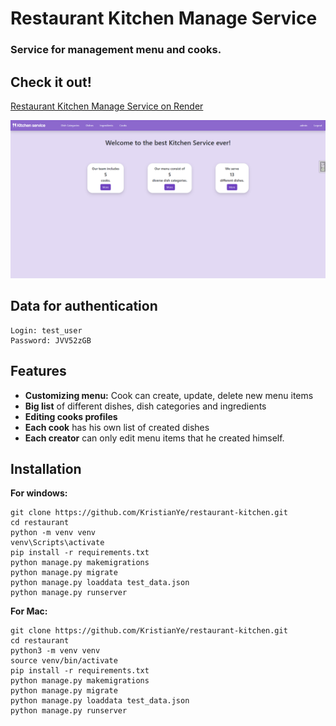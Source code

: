 # Restaurant Kitchen Manage Service
<h3>Service for management menu and cooks.</h3>

## Check it out!

[Restaurant Kitchen Manage Service on Render](https://kitchen-manage-service.onrender.com)

![Website interface](media/demo.png)

## Data for authentication
```
Login: test_user
Password: JVV52zGB
```

## Features

- **Customizing menu:** Cook can create, update, delete new menu items
- **Big list** of different dishes, dish categories and ingredients
- **Editing cooks profiles**
- **Each cook** has his own list of created dishes
- **Each creator** can only edit menu items that he created himself.

## Installation

**For windows:**
```shell
git clone https://github.com/KristianYe/restaurant-kitchen.git
cd restaurant
python -m venv venv
venv\Scripts\activate
pip install -r requirements.txt
python manage.py makemigrations
python manage.py migrate
python manage.py loaddata test_data.json
python manage.py runserver
```

**For Mac:**
```shell
git clone https://github.com/KristianYe/restaurant-kitchen.git
cd restaurant
python3 -m venv venv
source venv/bin/activate
pip install -r requirements.txt
python manage.py makemigrations
python manage.py migrate
python manage.py loaddata test_data.json
python manage.py runserver
```